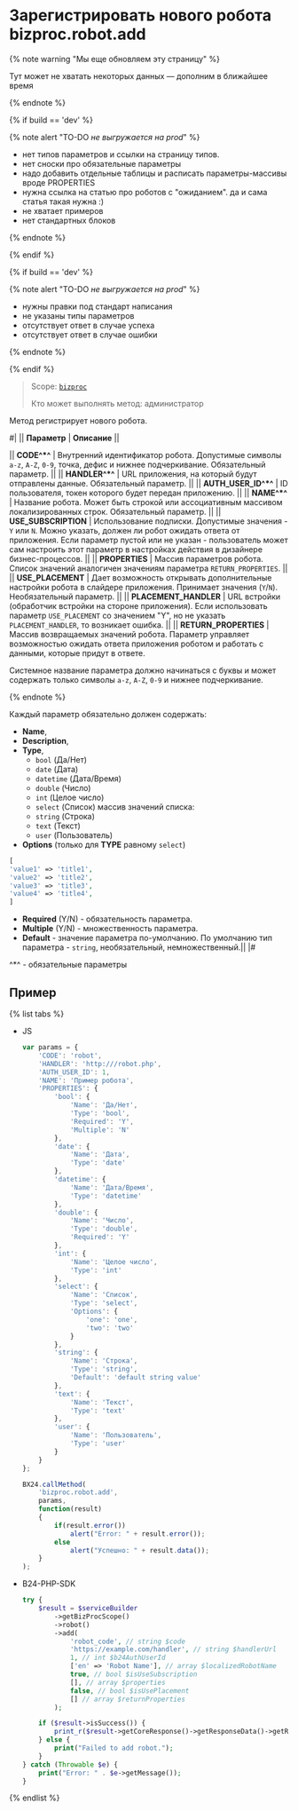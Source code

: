 # Зарегистрировать нового робота bizproc.robot.add

{% note warning "Мы еще обновляем эту страницу" %}

Тут может не хватать некоторых данных — дополним в ближайшее время

{% endnote %}

{% if build == 'dev' %}

{% note alert "TO-DO _не выгружается на prod_" %}

- нет типов параметров и ссылки на страницу типов.
- нет сноски про обязательные параметры
- надо добавить отдельные таблицы и расписать параметры-массивы вроде PROPERTIES
- нужна ссылка на статью про роботов с "ожиданием". да и сама статья такая нужна :)
- не хватает примеров
- нет стандартных блоков

{% endnote %}

{% endif %}

{% if build == 'dev' %}

{% note alert "TO-DO _не выгружается на prod_" %}

- нужны правки под стандарт написания
- не указаны типы параметров
- отсутствует ответ в случае успеха
- отсутствует ответ в случае ошибки

{% endnote %}

{% endif %}

> Scope: [`bizproc`](../../scopes/permissions.md)
>
> Кто может выполнять метод: администратор

Метод регистрирует нового робота.

#|
|| **Параметр**         | **Описание**  ||

|| **CODE^*^**         | Внутренний идентификатор робота. Допустимые символы `a-z`, `A-Z`, `0-9`, точка, дефис и нижнее подчеркивание. Обязательный параметр.   ||
|| **HANDLER^*^**        | URL приложения, на который будут отправлены данные. Обязательный параметр. ||
|| **AUTH_USER_ID^*^** | ID пользователя, токен которого будет передан приложению. ||
|| **NAME^*^**         | Название робота. Может быть строкой или ассоциативным массивом локализированных строк. Обязательный параметр. ||
|| **USE_SUBSCRIPTION** | Использование подписки. Допустимые значения - `Y` или `N`. Можно указать, должен ли робот ожидать ответа от приложения. Если параметр пустой или не указан - пользователь может сам настроить этот параметр в настройках действия в дизайнере бизнес-процессов. ||
|| **PROPERTIES**     | Массив параметров робота. Список значений аналогичен значениям параметра `RETURN_PROPERTIES`. ||
|| **USE_PLACEMENT** | Дает возможность открывать дополнительные настройки робота в слайдере приложения. Принимает значения (`Y`/`N`). Необязательный параметр. ||
|| **PLACEMENT_HANDLER** | URL встройки (обработчик встройки на стороне приложения). Если использовать параметр `USE_PLACEMENT` со значением "Y", но не указать `PLACEMENT_HANDLER`, то возникает ошибка.   ||
|| **RETURN_PROPERTIES** | Массив возвращаемых значений робота. Параметр управляет возможностью ожидать ответа приложения роботом и работать с данными, которые придут в ответе.

Системное название параметра должно начинаться с буквы и может содержать только символы `a-z`, `A-Z`, `0-9` и нижнее подчеркивание.

{% endnote %}

 Каждый параметр обязательно должен содержать: 
 - **Name**,
 - **Description**,
 - **Type**, 
   - `bool` (Да/Нет)
   - `date` (Дата)
   - `datetime` (Дата/Время)
   - `double` (Число)
   - `int` (Целое число)
   - `select` (Список) массив значений списка:
   - `string` (Строка)
   - `text` (Текст)
   - `user` (Пользователь)
 - **Options** (только для **TYPE** равному `select`)

```php
[
'value1' => 'title1',
'value2' => 'title2',
'value3' => 'title3',
'value4' => 'title4',
]
```

- **Required** (Y/N) - обязательность параметра.
- **Multiple** (Y/N) - множественность параметра.
- **Default** - значение параметра по-умолчанию. По умолчанию тип параметра - `string`, необязательный, немножественный.||
|#

^*^ - обязательные параметры

## Пример

{% list tabs %}

- JS

	```js
	var params = {
		'CODE': 'robot',
		'HANDLER': 'http:///robot.php',
		'AUTH_USER_ID': 1,
		'NAME': 'Пример робота',
		'PROPERTIES': {
			'bool': {
				'Name': 'Да/Нет',
				'Type': 'bool',
				'Required': 'Y',
				'Multiple': 'N'
			},
			'date': {
				'Name': 'Дата',
				'Type': 'date'
			},
			'datetime': {
				'Name': 'Дата/Время',
				'Type': 'datetime'
			},
			'double': {
				'Name': 'Число',
				'Type': 'double',
				'Required': 'Y'
			},
			'int': {
				'Name': 'Целое число',
				'Type': 'int'
			},
			'select': {
				'Name': 'Список',
				'Type': 'select',
				'Options': {
					'one': 'one',
					'two': 'two'
				}
			},
			'string': {
				'Name': 'Строка',
				'Type': 'string',
				'Default': 'default string value'
			},
			'text': {
				'Name': 'Текст',
				'Type': 'text'
			},
			'user': {
				'Name': 'Пользователь',
				'Type': 'user'
			}
		}
	};

	BX24.callMethod(
		'bizproc.robot.add',
		params,
		function(result)
		{
			if(result.error())
				alert("Error: " + result.error());
			else
				alert("Успешно: " + result.data());
		}
	);
	```

- B24-PHP-SDK
  
	```php
	try {
		$result = $serviceBuilder
			->getBizProcScope()
			->robot()
			->add(
				'robot_code', // string $code
				'https://example.com/handler', // string $handlerUrl
				1, // int $b24AuthUserId
				['en' => 'Robot Name'], // array $localizedRobotName
				true, // bool $isUseSubscription
				[], // array $properties
				false, // bool $isUsePlacement
				[] // array $returnProperties
			);

		if ($result->isSuccess()) {
			print_r($result->getCoreResponse()->getResponseData()->getResult());
		} else {
			print("Failed to add robot.");
		}
	} catch (Throwable $e) {
		print("Error: " . $e->getMessage());
	}
	```
{% endlist %}